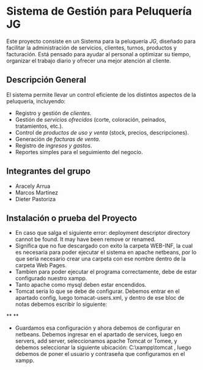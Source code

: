 #  Sistema de Gestión para Peluquería JG

Este proyecto consiste en un Sistema para la peluquería *JG*, diseñado para facilitar la administración de servicios, clientes, turnos, productos y facturación. Está pensado para ayudar al personal a optimizar su tiempo, organizar el trabajo diario y ofrecer una mejor atención al cliente.

##  Descripción General

El sistema permite llevar un control eficiente de los distintos aspectos de la peluquería, incluyendo:

- Registro y gestión de *clientes*.
- Gestión de *servicios ofrecidos* (corte, coloración, peinados, tratamientos, etc.).
- Control de *productos de uso y venta* (stock, precios, descripciones).
- Generación de *facturas de venta*.
- Registro de *ingresos y gastos*.
- Reportes simples para el seguimiento del negocio.

##  Integrantes del grupo

- Aracely Arrua 
- Marcos Martinez 
- Dieter Pastoriza 

##  Instalación o prueba del Proyecto

- En caso que salga el siguiente error: deployment descriptor directory cannot be found. It may have been remove or renamed.
- Significa que no fue descargado con exito la carpeta WEB-INF, la cual es necesaria para poder ejecutar el sistema en apache netbeans, por lo que seria necesario crear una carpeta con ese nombre dentro de la carpeta Web Pages.
- Tambien para poder ejecutar el programa correctamente, debe de estar configurado nuestro xampp.
- Tanto apache como mysql deben estar encendidos.
- Tomcat seria lo que se debe de configurar. Debemos entrar en el apartado config, luego tomacat-users.xml, y dentro de ese bloc de notas debemos escribir lo siguiente:

 ** <?xml version="1.0" encoding="UTF-8"?> **
 <tomcat-users>
    <role rolename="manager-gui"/>
    <user password="1234" roles="manager-gui, manager-script,admin" username="admin"/>
 </tomcat-users>
        
- Guardamos esa configuración y ahora debemos de configurar en netbeans. Debemos ingresar en el apartado de services, luego en servers, add server, seleccionamos apache Tomcat or Tomee, y debemos seleccionar la siguiente ubicación: C:\xampp\tomcat , luego debemos de poner el usuario y contraseña que configuramos en el xampp.
